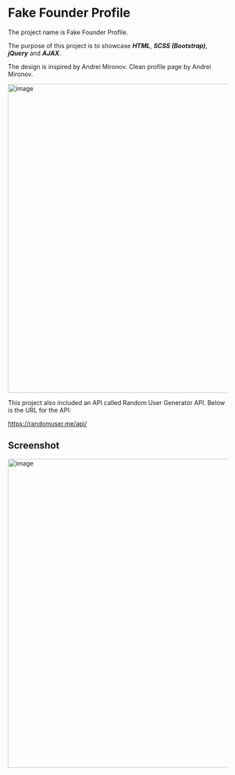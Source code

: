 # Fake Founder Profile

The project name is Fake Founder Profile. 

The purpose of this project is to showcase ***HTML***, ***SCSS (Bootstrap)***, ***jQuery*** and ***AJAX***.

The design is inspired by Andrei Mironov. Clean profile page by Andrei Mironov.

<img width="708" alt="image" src="https://user-images.githubusercontent.com/116857703/201730739-21846156-5c01-4565-968e-a70e9b6e6df7.png">

This project also included an API called Random User Generator API. Below is the URL for the API:

https://randomuser.me/api/

## Screenshot
<img width="708" alt="image" src="https://user-images.githubusercontent.com/116857703/201731558-e57d2b82-41c2-4381-97ea-9bc886d03f4d.png">
